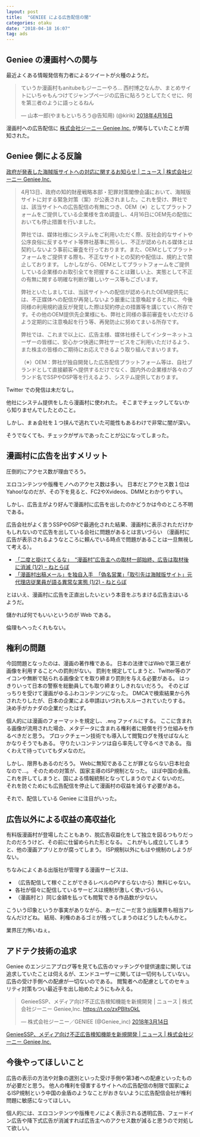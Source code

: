 ```yaml
---
layout: post
title:  "GENIEE による広告配信の闇"
categories: otaku
date: "2018-04-18 16:07"
tag: ads
---
```


## Geniee の漫画村への関与

最近よくある情報発信有力者によるツイートが火種のようだ。

<blockquote class="twitter-tweet" data-lang="ja"><p lang="ja" dir="ltr">ていうか漫画村もanitubeもジーニーやろ… 西村博之なんか、まとめサイトにいちゃもんつけてジャンプページの広告に貼ろうとしてたくせに、何を第三者のように語っとるねん</p>&mdash; 山本一郎(やまもといちろう@告知用) (@kirik) <a href="https://twitter.com/kirik/status/985729450166730752?ref_src=twsrc%5Etfw">2018年4月16日</a></blockquote>
<script async src="https://platform.twitter.com/widgets.js" charset="utf-8"></script>

漫画村への広告配信に [株式会社ジーニー Geniee,Inc\.](https://geniee.co.jp/) が関与していたことが周知された。

## Geniee 側による反論

[政府が発表した海賊版サイトへの対応に関するお知らせ \| ニュース \| 株式会社ジーニー Geniee,Inc\.](https://geniee.co.jp/news/20180417/140)

> 4月13日、政府の知的財産戦略本部・犯罪対策閣僚会議において、海賊版サイトに対する緊急対策（案）が公表されました。これを受け、弊社では、該当サイトへの広告配信の有無につき、OEM（※）としてプラットフォームをご提供している企業様を含め調査し、4月16日にOEM先の配信においても停止措置を行いました。
>
> 弊社では、媒体社様にシステムをご利用いただく際、反社会的なサイトや公序良俗に反するサイト等弊社基準に照らし、不正が認められる媒体とは契約しないよう事前に審査を行っております。また、OEMとしてプラットフォームをご提供する際も、不正なサイトとの契約や配信は、規約上で禁止しております。
しかしながら、OEMとしてプラットフォームをご提供している企業様のお取引全てを把握することは難しい上、実態として不正の有無に関する明確な判断が難しいケース等もございます。
>
> 弊社といたしましては、当該サイトへの配信が認められたOEM提供先には、不正媒体への配信が再発しないよう厳重に注意喚起すると共に、今後同様の利用規約違反が発覚した際は契約停止の措置等を講じていく所存です。その他のOEM提供先企業様にも、弊社と同様の事前審査をいただけるよう定期的に注意喚起を行う等、再発防止に努めてまいる所存です。
>
> 弊社では、これまで以上に、広告主様、媒体社様そしてインターネットユーザーの皆様に、安心かつ快適に弊社サービスをご利用いただけるよう、また株主の皆様のご期待にお応えできるよう取り組んでまいります。
>
>
> （※）OEM：弊社が独自開発した広告配信プラットフォーム等は、自社ブランドとして直接顧客へ提供するだけでなく、国内外の企業様が各々のブランド名でSSPやDSP等を行えるよう、システム提供しております。

Twitter での発信は未だなし。

他社にシステム提供をしたら漫画村に使われた。
そこまでチェックしてないから知りませんでしたとのこと。

しかし、まぁ会社を１つ挟んで逃れていた可能性もあるわけで非常に闇が深い。

そうでなくても、チェックがザルであったことが公になってしまった。

## 漫画村に広告を出すメリット

圧倒的にアクセス数が理由でろう。

エロコンテンツや版権モノへのアクセス数は多い。
日本だとアクセス数１位はYahoo!なのだが、その下を見ると、FC2やXvideos、DMMとわかりやすい。

しかし、広告主がより好んで漫画村に広告を出したのかどうかは今のところ不明である。

広告会社がよく言うSSPやDSPで最適化された結果、漫画村に表示されただけかもしれないので広告を出している会社に問題があるとは言いづらい
（漫画村に広告が表示されるようなところに頼んでいる時点で問題があることは一旦無視して考える）。

- [「二度と掛けてくるな」　“漫画村”広告主への取材一部始終、広告は取材後に消滅 \(1/2\) \- ねとらぼ](http://nlab.itmedia.co.jp/nl/articles/1804/15/news021.html)
- [「漫画村出稿メール」を独自入手　「偽名営業」「取引先は海賊版サイト」元代理店従業員が語る異常な実態 \(1/2\) \- ねとらぼ](http://nlab.itmedia.co.jp/nl/articles/1804/17/news110.html)

とはいえ、漫画村に広告を正直出したいという本音をぶちまける広告主はいるようだ。

儲かれば何でもいいというのが Web である。

倫理もへったくれもない。

## 権利の問題

今回問題となったのは、漫画の著作権である。
日本の法律ではWebで第三者が画像を利用することへの罰則がない。
罰則を規定してしまうと、Twitter等のアイコンや無断で貼られる画像全てを取り締まり罰則を与える必要がある。
はっきりいって日本の警察を総動員しても取り締まりしきれないだろう。
そのとばっちりを受けて漫画がゆるふわコンテンツになった。
DMCAで検索結果から外されたりしたが、日本の企業による申請はいづれもスルーされていたりする。
決め手がカナダの企業だったはず。

個人的には漫画のフォーマットを規定し、`.mng` ファイルにする。
ここに含まれる画像が流用された場合、メタデータに含まれる権利者に賠償を行う仕組みを作るべきだと思う。
ブロックチェーン技術でも導入して閲覧ログを残せばなんとかなりそうでもある。
守りたいコンテンツは自ら率先して守るべきである。
指くわえて待っていてもダメなのだ。

しかし、限界もあるのだろう。
Webに無知であることが罪とならない日本社会なので...。
そのための対策が、国家主導のISP規制となった。
ほぼ中国の金盾。
これを許してしまうと、国による情報統制となってしまうのでよくないのだ。
それを防ぐためにも広告配信を停止して漫画村の収益を減らす必要がある。

それで、配信している Geniee に注目がいった。

## 広告以外による収益の高収益化

有料版漫画村が登場したこともあり、脱広告収益化をして独立を図るつもりだったのだろうけど、その前に仕留められた形となる。
これがもし成立してしまうと、他の漫画アプリとかが腐ってしまう。
ISP規制以外にもはや規制のしようがない。

ちなみによくある出版社が管理する漫画サービスは、

- （広告配信して稼ぐことができるレベルのPVすらないから）無料じゃない。
- 各社が個々に配信しているサービスは規制が激しく使いづらい。
- （漫画村と）同じ金額を払っても閲覧できる作品数が少ない。

こういう印象というか事実がありながら、あーだこーだ言う出版業界も相当アレなんだけどね。
結局、利権のあるゴミが残ってしまうのはどうしたもんかと。

業界圧力怖いねぇ。

## アドテク技術の追求

Geniee のエンジニアブログ等を見ても広告のマッチングや提供速度に関しては追求していたことは伺えるが、エンドユーザーに関しては一切何もしていない。
広告の受け手側への配慮が一切ないのである。
閲覧者への配慮としてのセキュリティ対策もつい最近手を出し始めたようにもみえる。

<blockquote class="twitter-tweet" data-lang="ja"><p lang="ja" dir="ltr">GenieeSSP、メディア向け不正広告検知機能を新規開発 | ニュース | 株式会社ジーニー Geniee,Inc. <a href="https://t.co/zxPBItsOkL">https://t.co/zxPBItsOkL</a></p>&mdash; 株式会社ジーニー／GENIEE (@Geniee_inc) <a href="https://twitter.com/Geniee_inc/status/973806377339703296?ref_src=twsrc%5Etfw">2018年3月14日</a></blockquote>
<script async src="https://platform.twitter.com/widgets.js" charset="utf-8"></script>

[GenieeSSP、メディア向け不正広告検知機能を新規開発 \| ニュース \| 株式会社ジーニー Geniee,Inc\.](https://geniee.co.jp/news/20180314/133)

## 今後やってほしいこと

広告の表示の方法や対象の選別といった受け手側や第3者への配慮といったものが必要だと思う。
他人の権利を侵害するサイトへの広告配信の制限で国家によるISP規制という中国の金盾のようなことがおきないように広告配信会社が権利問題に敏感になってほしい。

個人的には、エロコンテンツや版権モノによく表示される透明広告、フェードイン広告や降下式広告が消滅すれば広告主へのアクセス数が減ると思うので対処して欲しい。

